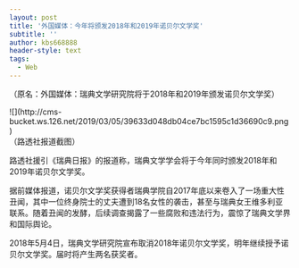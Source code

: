 ```yaml
---
layout: post
title: '外国媒体：今年将颁发2018年和2019年诺贝尔文学奖'
subtitle: ''
author: kbs668888
header-style: text
tags:
  - Web
---
```

（原名：外国媒体：瑞典文学研究院将于2018年和2019年颁发诺贝尔文学奖）

![](http://cms-
bucket.ws.126.net/2019/03/05/39633d048db04ce7bc1595c1d36690c9.png)  
（路透社报道截图）

路透社援引《瑞典日报》的报道称，瑞典文学学会将于今年同时颁发2018年和2019年诺贝尔文学奖。

据前媒体报道，诺贝尔文学奖获得者瑞典学院自2017年底以来卷入了一场重大性丑闻，其中一位终身院士的丈夫遭到18名女性的袭击，甚至与瑞典女王维多利亚联系。随着丑闻的发酵，后续调查揭露了一些腐败和违法行为，震惊了瑞典文学界和国际舆论。

2018年5月4日，瑞典文学研究院宣布取消2018年诺贝尔文学奖，明年继续授予诺贝尔文学奖。届时将产生两名获奖者。

